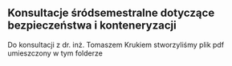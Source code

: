 ## Konsultacje śródsemestralne dotyczące bezpieczeństwa i konteneryzacji
Do konsultacji z dr. inż. Tomaszem Krukiem stworzyliśmy plik pdf umieszczony w tym folderze